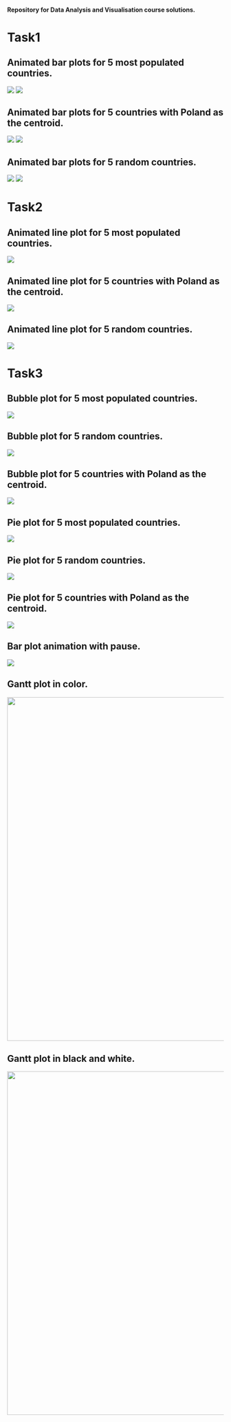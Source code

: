 <h4>Repository for Data Analysis and Visualisation course solutions.</h4>
<h1>Task1</h1>
<h2>Animated bar plots for 5 most populated countries.</h2>
<img src="lab2/plots/bar_top_col.gif">
<img src="lab2/plots/bar_top_bw.gif">
<h2>Animated bar plots for 5 countries with Poland as the centroid.</h2>
<img src="lab2/plots/bar_pol_col.gif">
<img src="lab2/plots/bar_pol_bw.gif">
<h2>Animated bar plots for 5 random countries.</h2>
<img src="lab2/plots/bar_random_col.gif">
<img src="lab2/plots/bar_random_bw.gif">

<h1>Task2</h1>
<h2>Animated line plot for 5 most populated countries.</h2>
<img src="lab2/plots/line_top.gif">
<h2>Animated line plot for 5 countries with Poland as the centroid.</h2>
<img src="lab2/plots/line_pol.gif">
<h2>Animated line plot for 5 random countries.</h2>
<img src="lab2/plots/line_random.gif">

<h1>Task3</h1>
<h2>Bubble plot for 5 most populated countries.</h2>
<img src="lab2/plots/bubble_top.gif">

<h2>Bubble plot for 5 random countries.</h2>
<img src="lab2/plots/bubble_random.gif">

<h2>Bubble plot for 5 countries with Poland as the centroid.</h2>
<img src="lab2/plots/bubble_pol.gif">

<h2>Pie plot for 5 most populated countries.</h2>
<img src="lab2/plots/pie_top.gif">

<h2>Pie plot for 5 random countries.</h2>
<img src="lab2/plots/pie_random.gif">

<h2>Pie plot for 5 countries with Poland as the centroid.</h2>
<img src="lab2/plots/pie_pol.gif">

<h2>Bar plot animation with pause.</h2>
<img src="lab2/plots/bar_pause.gif">

<h2>Gantt plot in color.</h2>
<img src="lab2/plots/gantt_col.png" width="800">

<h2>Gantt plot in black and white.</h2>
<img src="lab2/plots/gantt_bw.png" width="800">
